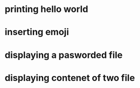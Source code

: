 # printing hello world
# inserting emoji
# displaying a pasworded file
# displaying contenet of two file
